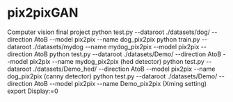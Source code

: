 # pix2pixGAN
Computer vision final project
python test.py --dataroot ./datasets/dog/ --direction AtoB --model pix2pix --name dog_pix2pix
python train.py --dataroot ./datasets/mydog --name mydog_pix2pix --model pix2pix --direction AtoB
python test.py --dataroot ./datasets/Demo/ --direction AtoB --model pix2pix --name mydog_pix2pix
(hed detector)
python test.py --dataroot ./datasets/Demo_hed/ --direction AtoB --model pix2pix --name dog_pix2pix
(canny detector)
python test.py --dataroot ./datasets/Demo/ --direction AtoB --model pix2pix --name Demo_pix2pix
(Xming setting)
export Display:=0
